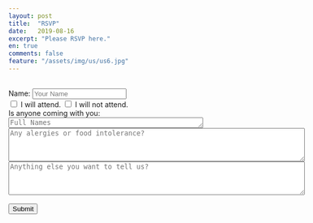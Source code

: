 ```yaml
---
layout: post
title:  "RSVP"
date:   2019-08-16
excerpt: "Please RSVP here."
en: true
comments: false
feature: "/assets/img/us/us6.jpg"
---
```

<br/>
<form action="http://getsimpleform.com/messages?form_api_token=e184e367746131b0bf2461bad87f8cd4" method="post">
<label for='name'>Name:       </label><input type='text' id='name' name='name' placeholder='Your Name'/><br/>
<div class="checkbox"><label><input type="checkbox" name='response' value='Yes'>  I will attend.
<input type="checkbox" name='response2' value='No'>  I will not attend. <br/></label></div>
Is anyone coming with you:  <textarea id='names' name='names' placeholder='Full Names' rows='1' cols='45'></textarea><br/>
<textarea id='food' name='food' placeholder='Any alergies or food intolerance?' rows='4' cols='70'></textarea><br/>
<textarea id='message' name='message' placeholder='Anything else you want to tell us?' rows='4' cols='70'></textarea><br/><br/>
<input type='submit' value='Submit'/>
<input type="hidden" name="redirect_to" value="https://helena-benoit.github.io//thanks-en/"/>	
</form>


